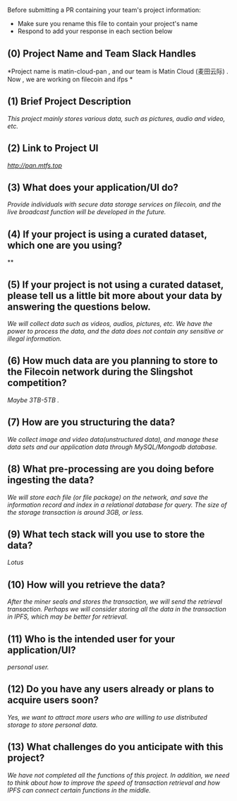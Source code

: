# <Project Name>

Before submitting a PR containing your team's project information:
- Make sure you rename this file to contain your project's name
- Respond to add your response in each section below

## (0) Project Name and Team Slack Handles

*Project name is matin-cloud-pan , and our team is Matin Cloud (麦田云际) . Now , we are working on filecoin and ifps *

## (1) Brief Project Description

*This project mainly stores various data, such as pictures, audio and video, etc.*

## (2) Link to Project UI

*http://pan.mtfs.top*

## (3) What does your application/UI do?

*Provide individuals with secure data storage services on filecoin, and the live broadcast function will be developed in the future.*

## (4) If your project is using a curated dataset, which one are you using?

**

## (5) If your project is not using a curated dataset, please tell us a little bit more about your data by answering the questions below.

*We will collect data such as videos, audios, pictures, etc. We have the power to process the data, and the data does not contain any sensitive or illegal information.*

## (6) How much data are you planning to store to the Filecoin network during the Slingshot competition?

*Maybe 3TB-5TB .*

## (7) How are you structuring the data?

*We collect image and video data(unstructured data), and manage these data sets and our application data through MySQL/Mongodb database.*

## (8) What pre-processing are you doing before ingesting the data?

*We will store each file (or file package) on the network, and save the information record and index in a relational database for query. The size of the storage transaction is around 3GB, or less.*

## (9)  What tech stack will you use to store the data?

*Lotus*

## (10) How will you retrieve the data?

*After the miner seals and stores the transaction, we will send the retrieval transaction. Perhaps we will consider storing all the data in the transaction in IPFS, which may be better for retrieval.*

## (11) Who is the intended user for your application/UI?

*personal user.*

## (12) Do you have any users already or plans to acquire users soon?

*Yes, we want to attract more users who are willing to use distributed storage to store personal data.*

## (13) What challenges do you anticipate with this project?

*We have not completed all the functions of this project. In addition, we need to think about how to improve the speed of transaction retrieval and how IPFS can connect certain functions in the middle.*
